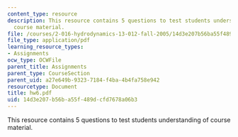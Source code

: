 ```yaml
---
content_type: resource
description: This resource contains 5 questions to test students understanding of
  course material.
file: /courses/2-016-hydrodynamics-13-012-fall-2005/14d3e207b56ba55f489dcfd7678a06b3_hw6.pdf
file_type: application/pdf
learning_resource_types:
- Assignments
ocw_type: OCWFile
parent_title: Assignments
parent_type: CourseSection
parent_uid: a27e649b-9323-7184-f4ba-4b4fa758e942
resourcetype: Document
title: hw6.pdf
uid: 14d3e207-b56b-a55f-489d-cfd7678a06b3
---
```

This resource contains 5 questions to test students understanding of course material.

